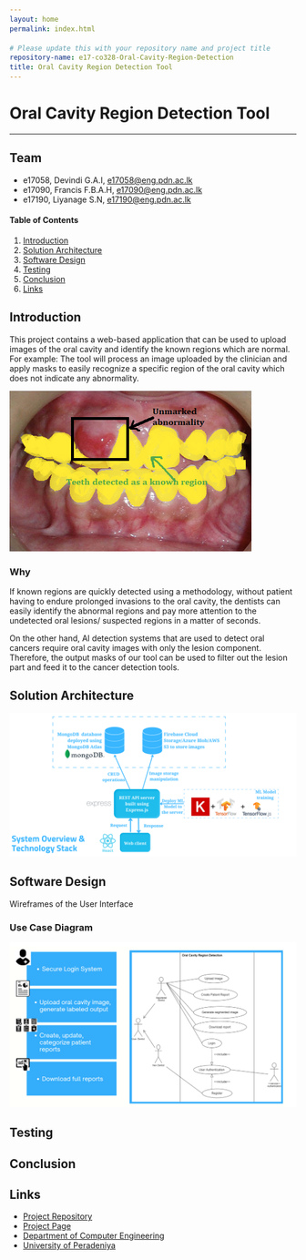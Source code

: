 ```yaml
---
layout: home
permalink: index.html

# Please update this with your repository name and project title
repository-name: e17-co328-Oral-Cavity-Region-Detection
title: Oral Cavity Region Detection Tool
---
```


[comment]: # "This is the standard layout for the project, but you can clean this and use your own template"

# Oral Cavity Region Detection Tool

---

## Team
-  e17058, Devindi G.A.I, [e17058@eng.pdn.ac.lk](mailto:name@email.com)
-  e17090, Francis F.B.A.H, [e17090@eng.pdn.ac.lk](mailto:name@email.com)
-  e17190, Liyanage S.N, [e17190@eng.pdn.ac.lk](mailto:name@email.com)

<!-- Image (photo/drawing of the final hardware) should be here -->

<!-- This is a sample image, to show how to add images to your page. To learn more options, please refer [this](https://projects.ce.pdn.ac.lk/docs/faq/how-to-add-an-image/) -->

<!-- ![Sample Image](./images/sample.png) -->

#### Table of Contents
1. [Introduction](#introduction)
2. [Solution Architecture](#solution-architecture )
3. [Software Design](#software-design)
4. [Testing](#testing)
5. [Conclusion](#conclusion)
6. [Links](#links)

## Introduction

This project contains a web-based application that can be used to upload images of the oral cavity and identify the known regions which are normal. For example: The tool will process an image uploaded by the clinician and apply masks to easily recognize a specific region of the oral cavity which does not indicate any abnormality.

![image](images/detection.png)

### Why

If known regions are quickly detected using a methodology, without patient having to endure prolonged invasions to the oral cavity, the dentists can easily identify the abnormal regions and pay more attention to the undetected oral lesions/ suspected regions in a matter of seconds.

On the other hand, AI detection systems that are used to detect oral cancers require oral cavity images with only the lesion component. Therefore, the output masks of our tool can be used to filter out the lesion part and feed it to the cancer detection tools.


## Solution Architecture

![image](images/syste_architecture.png)

## Software Design

Wireframes of the User Interface 

### Use Case Diagram

![image](images/usecase_diagram.png)

## Testing

<!--Testing done on hardware and software, detailed + summarized results-->

<!--## Detailed budget

All items and costs

| Item          | Quantity  | Unit Cost  | Total  |
| ------------- |:---------:|:----------:|-------:|
| Sample item   | 5         | 10 LKR     | 50 LKR |
-->
## Conclusion

<!--What was achieved, future developments, commercialization plans-->

## Links

- [Project Repository](https://github.com/cepdnaclk/e17-co328-Oral-Cavity-Region-Detection)
- [Project Page](https://cepdnaclk.github.io/e17-co328-Oral-Cavity-Region-Detection)
- [Department of Computer Engineering](http://www.ce.pdn.ac.lk/)
- [University of Peradeniya](https://eng.pdn.ac.lk/)

[//]: # (Please refer this to learn more about Markdown syntax)
[//]: # (https://github.com/adam-p/markdown-here/wiki/Markdown-Cheatsheet)
